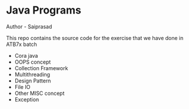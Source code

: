 # Java Programs 
Author - Saiprasad

This repo contains the source code for the exercise that we have done in ATB7x batch
- Cora java 
- OOPS concept 
- Collection Framework 
- Multithreading
- Design Pattern 
- File IO
- Other MISC concept
- Exception 